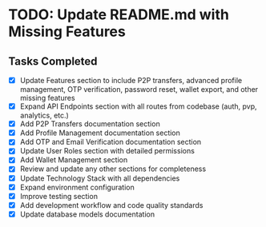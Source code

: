 # TODO: Update README.md with Missing Features

## Tasks Completed
- [x] Update Features section to include P2P transfers, advanced profile management, OTP verification, password reset, wallet export, and other missing features
- [x] Expand API Endpoints section with all routes from codebase (auth, pvp, analytics, etc.)
- [x] Add P2P Transfers documentation section
- [x] Add Profile Management documentation section
- [x] Add OTP and Email Verification documentation section
- [x] Update User Roles section with detailed permissions
- [x] Add Wallet Management section
- [x] Review and update any other sections for completeness
- [x] Update Technology Stack with all dependencies
- [x] Expand environment configuration
- [x] Improve testing section
- [x] Add development workflow and code quality standards
- [x] Update database models documentation
